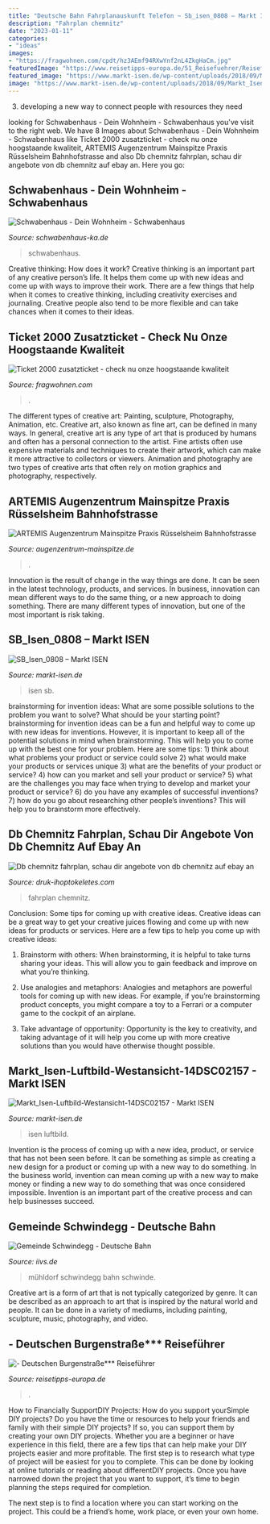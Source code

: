 ```yaml
---
title: "Deutsche Bahn Fahrplanauskunft Telefon ~ Sb_isen_0808 – Markt Isen"
description: "Fahrplan chemnitz"
date: "2023-01-11"
categories:
- "ideas"
images:
- "https://fragwohnen.com/cpdt/hz3AEmf94RXwYnf2nL4ZkgHaCm.jpg"
featuredImage: "https://www.reisetipps-europa.de/51_Reisefuehrer/Reisefuehrer-Seitenbilder/7_Reisefuehrer_D_Deutsche-Burgenstrasse/7_Reisefuehrer_D_Deutsche-Burgenstrasse_WEB43.jpg"
featured_image: "https://www.markt-isen.de/wp-content/uploads/2018/09/Markt_Isen-Luftbild-Westansicht-14DSC02157-800x533.jpg"
image: "https://www.markt-isen.de/wp-content/uploads/2018/09/Markt_Isen-Luftbild-Westansicht-14DSC02157-800x533.jpg"
---
```



3. developing a new way to connect people with resources they need 

	

		
looking for Schwabenhaus - Dein Wohnheim - Schwabenhaus you've visit to the right web. We have 8 Images about Schwabenhaus - Dein Wohnheim - Schwabenhaus like Ticket 2000 zusatzticket - check nu onze hoogstaande kwaliteit, ARTEMIS Augenzentrum Mainspitze Praxis Rüsselsheim Bahnhofstrasse and also Db chemnitz fahrplan, schau dir angebote von db chemnitz auf ebay an. Here you go:
		
    
## Schwabenhaus - Dein Wohnheim - Schwabenhaus

<img loading=lazy src="https://schwabenhaus-ka.de/files/content/schwabenhaus/Zimmer.jpg" onerror="this.onerror=null;this.src='https://tse1.mm.bing.net/th?id=OIP.knJUlebgPT4188j6H8GuJAHaJ4&amp;pid=15.1';" alt="Schwabenhaus - Dein Wohnheim - Schwabenhaus">

_Source: schwabenhaus-ka.de_

>schwabenhaus. 

	

Creative thinking: How does it work?
Creative thinking is an important part of any creative person’s life. It helps them come up with new ideas and come up with ways to improve their work. There are a few things that help when it comes to creative thinking, including creativity exercises and journaling. Creative people also tend to be more flexible and can take chances when it comes to their ideas.

    
## Ticket 2000 Zusatzticket - Check Nu Onze Hoogstaande Kwaliteit

<img loading=lazy src="https://fragwohnen.com/cpdt/hz3AEmf94RXwYnf2nL4ZkgHaCm.jpg" onerror="this.onerror=null;this.src='https://tse3.mm.bing.net/th?id=OIP.ISvqqsAlU2yIchdwZc1HuQAAAA&amp;pid=15.1';" alt="Ticket 2000 zusatzticket - check nu onze hoogstaande kwaliteit">

_Source: fragwohnen.com_

>. 

	

The different types of creative art: Painting, sculpture, Photography, Animation, etc.
Creative art, also known as fine art, can be defined in many ways. In general, creative art is any type of art that is produced by humans and often has a personal connection to the artist. Fine artists often use expensive materials and techniques to create their artwork, which can make it more attractive to collectors or viewers. Animation and photography are two types of creative arts that often rely on motion graphics and photography, respectively.

    
## ARTEMIS Augenzentrum Mainspitze Praxis Rüsselsheim Bahnhofstrasse

<img loading=lazy src="https://www.augenzentrum-mainspitze.de/template/userfiles/images/Untersuchung-Khan(1).jpg" onerror="this.onerror=null;this.src='https://tse4.mm.bing.net/th?id=OIP.3xVbBkETVy9ZyTjaC2ILfgAAAA&amp;pid=15.1';" alt="ARTEMIS Augenzentrum Mainspitze Praxis Rüsselsheim Bahnhofstrasse">

_Source: augenzentrum-mainspitze.de_

>. 

	

Innovation is the result of change in the way things are done. It can be seen in the latest technology, products, and services. In business, innovation can mean different ways to do the same thing, or a new approach to doing something. There are many different types of innovation, but one of the most important is risk taking.

    
## SB_Isen_0808 – Markt ISEN

<img loading=lazy src="https://www.markt-isen.de/wp-content/uploads/2019/02/SB_Isen_0808.jpg" onerror="this.onerror=null;this.src='https://tse2.mm.bing.net/th?id=OIP.XsyotC3GivWd9cZvlCOJOgHaE8&amp;pid=15.1';" alt="SB_Isen_0808 – Markt ISEN">

_Source: markt-isen.de_

>isen sb. 

	

brainstorming for invention ideas: What are some possible solutions to the problem you want to solve? What should be your starting point?
brainstorming for invention ideas can be a fun and helpful way to come up with new ideas for inventions. However, it is important to keep all of the potential solutions in mind when brainstorming. This will help you to come up with the best one for your problem. Here are some tips: 1) think about what problems your product or service could solve 2) what would make your products or services unique 3) what are the benefits of your product or service? 4) how can you market and sell your product or service? 5) what are the challenges you may face when trying to develop and market your product or service? 6) do you have any examples of successful inventions? 7) how do you go about researching other people’s inventions? This will help you to brainstorm more effectively.

    
## Db Chemnitz Fahrplan, Schau Dir Angebote Von Db Chemnitz Auf Ebay An

<img loading=lazy src="https://druk-ihoptokeletes.com/ftqxvi/t4uK-FRUFNB1UJxO98Z9kgHaE8.jpg" onerror="this.onerror=null;this.src='https://tse3.mm.bing.net/th?id=OIP.Hbiy0hI46rvRCLKAmmpv4wAAAA&amp;pid=15.1';" alt="Db chemnitz fahrplan, schau dir angebote von db chemnitz auf ebay an">

_Source: druk-ihoptokeletes.com_

>fahrplan chemnitz. 

	

Conclusion: Some tips for coming up with creative ideas.
Creative ideas can be a great way to get your creative juices flowing and come up with new ideas for products or services. Here are a few tips to help you come up with creative ideas:
1. Brainstorm with others: When brainstorming, it is helpful to take turns sharing your ideas. This will allow you to gain feedback and improve on what you’re thinking.

2. Use analogies and metaphors: Analogies and metaphors are powerful tools for coming up with new ideas. For example, if you’re brainstorming product concepts, you might compare a toy to a Ferrari or a computer game to the cockpit of an airplane.

3. Take advantage of opportunity: Opportunity is the key to creativity, and taking advantage of it will help you come up with more creative solutions than you would have otherwise thought possible.

    
## Markt_Isen-Luftbild-Westansicht-14DSC02157 - Markt ISEN

<img loading=lazy src="https://www.markt-isen.de/wp-content/uploads/2018/09/Markt_Isen-Luftbild-Westansicht-14DSC02157-800x533.jpg" onerror="this.onerror=null;this.src='https://tse4.mm.bing.net/th?id=OIP.1HvCMH4NwFHI3x_xs-bFhwHaE7&amp;pid=15.1';" alt="Markt_Isen-Luftbild-Westansicht-14DSC02157 - Markt ISEN">

_Source: markt-isen.de_

>isen luftbild. 

	

Invention is the process of coming up with a new idea, product, or service that has not been seen before. It can be something as simple as creating a new design for a product or coming up with a new way to do something. In the business world, invention can mean coming up with a new way to make money or finding a new way to do something that was once considered impossible. Invention is an important part of the creative process and can help businesses succeed.

    
## Gemeinde Schwindegg - Deutsche Bahn

<img loading=lazy src="http://www.iivs.de/schwinde/services/db/fahrplan07b.gif" onerror="this.onerror=null;this.src='https://tse1.mm.bing.net/th?id=OIP.lapQD5GmY02hXM-P4s7LTAHaJC&amp;pid=15.1';" alt="Gemeinde Schwindegg - Deutsche Bahn">

_Source: iivs.de_

>mühldorf schwindegg bahn schwinde. 

	

Creative art is a form of art that is not typically categorized by genre. It can be described as an approach to art that is inspired by the natural world and people. It can be done in a variety of mediums, including painting, sculpture, music, photography, and video.

    
## - Deutschen Burgenstraße*** Reiseführer

<img loading=lazy src="https://www.reisetipps-europa.de/51_Reisefuehrer/Reisefuehrer-Seitenbilder/7_Reisefuehrer_D_Deutsche-Burgenstrasse/7_Reisefuehrer_D_Deutsche-Burgenstrasse_WEB43.jpg" onerror="this.onerror=null;this.src='https://tse2.mm.bing.net/th?id=OIP.ZeFOyY1jGfCrTrqRAqAFgAHaFG&amp;pid=15.1';" alt="- Deutschen Burgenstraße*** Reiseführer">

_Source: reisetipps-europa.de_

>. 

	

How to Financially SupportDIY Projects: How do you support yourSimple DIY projects?
Do you have the time or resources to help your friends and family with their simple DIY projects? If so, you can support them by creating your own DIY projects. Whether you are a beginner or have experience in this field, there are a few tips that can help make your DIY projects easier and more profitable.
The first step is to research what type of project will be easiest for you to complete. This can be done by looking at online tutorials or reading about differentDIY projects. Once you have narrowed down the project that you want to support, it’s time to begin planning the steps required for completion.

The next step is to find a location where you can start working on the project. This could be a friend’s home, work place, or even your own home.

